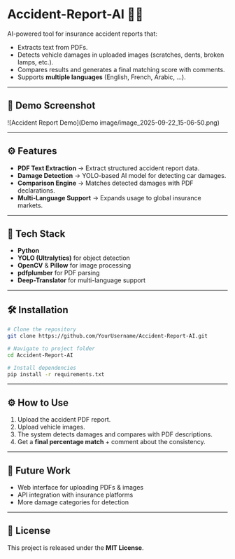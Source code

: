 # Accident-Report-AI 🚗🤖  

AI-powered tool for insurance accident reports that:  
- Extracts text from PDFs.  
- Detects vehicle damages in uploaded images (scratches, dents, broken lamps, etc.).  
- Compares results and generates a final matching score with comments.  
- Supports **multiple languages** (English, French, Arabic, …).  

---

## 📸 Demo Screenshot  

![Accident Report Demo](Demo image/image_2025-09-22_15-06-50.png)

---

## ⚙️ Features  

- **PDF Text Extraction** → Extract structured accident report data.  
- **Damage Detection** → YOLO-based AI model for detecting car damages.  
- **Comparison Engine** → Matches detected damages with PDF declarations.  
- **Multi-Language Support** → Expands usage to global insurance markets.  

---

## 🚀 Tech Stack  

- **Python**  
- **YOLO (Ultralytics)** for object detection  
- **OpenCV** & **Pillow** for image processing  
- **pdfplumber** for PDF parsing  
- **Deep-Translator** for multi-language support  
---

## 🛠️ Installation  

```bash
# Clone the repository
git clone https://github.com/YourUsername/Accident-Report-AI.git

# Navigate to project folder
cd Accident-Report-AI

# Install dependencies
pip install -r requirements.txt

```
---

## ⚙️ How to Use
1. Upload the accident PDF report.  
2. Upload vehicle images.  
3. The system detects damages and compares with PDF descriptions.  
4. Get a **final percentage match** + comment about the consistency.  

---

## 📌 Future Work
- Web interface for uploading PDFs & images  
- API integration with insurance platforms  
- More damage categories for detection  

---

## 📄 License
This project is released under the **MIT License**.  


